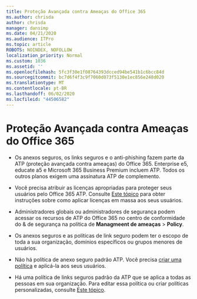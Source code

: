 ```yaml
---
title: Proteção Avançada contra Ameaças do Office 365
ms.author: chrisda
author: chrisda
manager: dansimp
ms.date: 04/21/2020
ms.audience: ITPro
ms.topic: article
ROBOTS: NOINDEX, NOFOLLOW
localization_priority: Normal
ms.custom: 1036
ms.assetid: ''
ms.openlocfilehash: 5fc3f30e1f08764393dcced94be541b1c6bcc84d
ms.sourcegitcommit: bc7d6f4f3c9f7060d073f5130e1ec856e248d020
ms.translationtype: MT
ms.contentlocale: pt-BR
ms.lasthandoff: 06/02/2020
ms.locfileid: "44506582"
---
```

# <a name="office-365-advanced-threat-protection"></a>Proteção Avançada contra Ameaças do Office 365

- Os anexos seguros, os links seguros e o anti-phishing fazem parte da ATP (proteção avançada contra ameaças) do Office 365. Enterprise e5, educate a5 e Microsoft 365 Business Premium incluem ATP. Todos os outros planos exigem uma assinatura ATP de complemento.

- Você precisa atribuir as licenças apropriadas para proteger seus usuários pelo Office 365 ATP. Consulte [Este tópico](https://docs.microsoft.com/microsoft-365/admin/add-users/add-users) para obter instruções sobre como aplicar licenças em massa aos seus usuários.

- Administradores globais ou administradores de segurança podem acessar os recursos de ATP do Office 365 no centro de conformidade do & de segurança na política de **Managmeent de ameaças** \> **Policy**.

- Os anexos seguros e as políticas de link seguro podem ter o escopo de toda a sua organização, domínios específicos ou grupos menores de usuários.

- Não há política de anexo seguro padrão ATP. Você precisa [criar uma política](https://docs.microsoft.com/microsoft-365/security/office-365-security/set-up-atp-safe-attachments-policies) e aplicá-la aos seus usuários.

- Há uma política de links seguros padrão da ATP que se aplica a todas as pessoas em sua organização. Para editar essa política ou criar políticas personalizadas, consulte [Este tópico](https://docs.microsoft.com/microsoft-365/security/office-365-security/set-up-atp-safe-links-policies).
